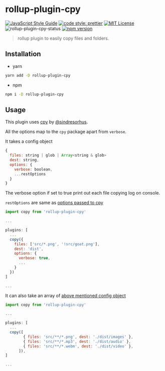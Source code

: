 # rollup-plugin-cpy

[![JavaScript Style Guide](https://img.shields.io/badge/code_style-standard-brightgreen.svg)](https://standardjs.com)
[![code style: prettier](https://img.shields.io/badge/code_style-prettier-ff69b4.svg?style=flat-square)](https://github.com/prettier/prettier)
[![MIT License](https://img.shields.io/npm/l/rollup-plugin-cpy.svg?style=flat-square)](https://github.com/shrynx/rollup-plugin-cpy/blob/master/LICENSE)
![rollup-plugin-cpy-status](https://david-dm.org/shrynx/rollup-plugin-cpy.svg?path=packages/rollup-plugin-cpy)
[![npm version](https://badge.fury.io/js/rollup-plugin-cpy.svg)](https://badge.fury.io/js/rollup-plugin-cpy)

> rollup plugin to easily copy files and folders.

## Installation

* yarn

```sh
yarn add -D rollup-plugin-cpy
```

* npm

```sh
npm i -D rollup-plugin-cpy
```

## Usage

This plugin uses [cpy](https://github.com/sindresorhus/cpy) by [@sindresorhus](https://github.com/sindresorhus).

All the options map to the `cpy` package apart from `verbose`.

It takes a config object

```js
{
  files: string | glob | Array<string & glob>
  dest: string,
  options: {
    verbose: boolean,
    ...restOptions
  }
}
```

The verbose option if set to true print out each file copying log on console.

`restOptions` are same as [options passed to cpy](https://github.com/sindresorhus/cpy#options)

```js
import copy from 'rollup-plugin-cpy'

...

plugins: [
  ...
  copy({
    files: ['src/*.png', '!src/goat.png'],
    dest: 'dist',
    options: {
      verbose: true,
      ...
    }
  })
]

...
```

It can also take an array of [above mentioned config object](#usage)

```js
import copy from 'rollup-plugin-cpy'

...

plugins: [
  ...
  copy([
        { files: 'src/**/*.png', dest: './dist/images' },
        { files: 'src/**/*.mp3', dest: './dist/audio' },
        { files: 'src/**/*.webm', dest: './dist/video' },
      ]),
]

...
```
